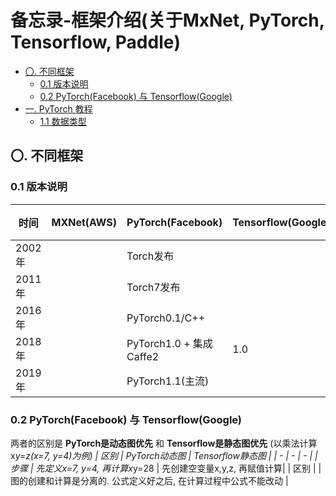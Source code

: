# 备忘录-框架介绍(关于MxNet, PyTorch, Tensorflow, Paddle)


<!-- @import "[TOC]" {cmd="toc" depthFrom=2 depthTo=6 orderedList=false} -->

<!-- code_chunk_output -->

- [〇. 不同框架](#〇-不同框架)
  - [0.1 版本说明](#01-版本说明)
  - [0.2 PyTorch(Facebook) 与 Tensorflow(Google)](#02-pytorchfacebook-与-tensorflowgoogle)
- [一. PyTorch 教程](#一-pytorch-教程)
  - [1.1 数据类型](#11-数据类型)

<!-- /code_chunk_output -->

## 〇. 不同框架

### 0.1 版本说明
| 时间 | MXNet(AWS) | PyTorch(Facebook) | Tensorflow(Google) | Paddle(百度) | 
| - | - | - | - | - |
| 2002年 | | Torch发布| | | 
| 2011年 | | Torch7发布| | | 
| 2016年 | | PyTorch0.1/C++ | | | 
| 2018年 | | PyTorch1.0 + 集成Caffe2 | 1.0 |  | 
| 2019年 | | PyTorch1.1(主流) | | | 

### 0.2 PyTorch(Facebook) 与 Tensorflow(Google)
两者的区别是 **PyTorch是动态图优先** 和 **Tensorflow是静态图优先** 
(以乘法计算x*y=z(x=7, y=4)为例)
| 区别 | PyTorch动态图 | Tensorflow静态图 | 
| - | - | - |
| 步骤 |  先定义x=7, y=4, 再计算x*y=28 | 先创建空变量x,y,z, 再赋值计算| 
| 区别 |  | 图的创建和计算是分离的. 公式定义好之后, 在计算过程中公式不能改动 | 






























